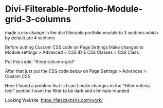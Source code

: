 # Divi-Filterable-Portfolio-Module-grid-3-columns
made a css change in the divi filterable portfolio module to 3 sections which by default are 4 sections

Before putting Cuscom CSS code on Page Settings
Make changes to Module settings > Advanced > CSS ID & CSS Classes > CSS Class. 

Put this code: "three-column-grid"

After that just put the CSS code below on Page Settings > Advances > Custom CSS


Here I found a problem that is I can't make changes to the "Filter criteria text" section I want the filter to be dark and eliminate rounded


Looking Website :https://faizzakharia.com/work/

